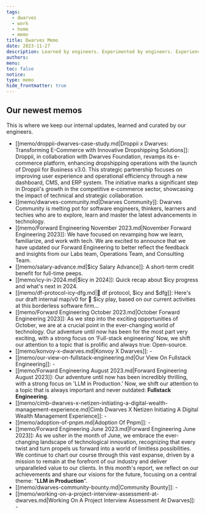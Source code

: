 ```yaml
---
tags:
  - dwarves
  - work
  - home
  - memo
title: Dwarves Memo
date: 2023-11-27
description: Learned by engineers. Experimented by engineers. Experienced by engineers. Written by Dwarves for product craftsmen.
authors: 
menu: 
toc: false
notice: 
type: memo
hide_frontmatter: true
---
```

## Our newest memos

This is where we keep our internal updates, learned and curated by our engineers.

- [[memo/droppii-dwarves-case-study.md|Droppii x Dwarves: Transforming E-Commerce with Innovative Dropshipping Solutions]]: Droppii, in collaboration with Dwarves Foundation, revamps its e-commerce platform, enhancing dropshipping operations with the launch of Droppii for Business v3.0. This strategic partnership focuses on improving user experience and operational efficiency through a new dashboard, CMS, and ERP system. The initiative marks a significant step in Droppii's growth in the competitive e-commerce sector, showcasing the impact of technical and strategic collaboration.
- [[memo/dwarves-community.md|Dwarves Community]]: Dwarves Community is melting pot for software engineers, thinkers, learners and techies who are to explore, learn and master the latest advancements in technology.
- [[memo/Forward Engineering November 2023.md|November Forward Engineering 2023]]: We have focused on revamping how we learn, familiarize, and work with tech. We are excited to announce that we have updated our Forward Engineering to better reflect the feedback and insights from our Labs team, Operations Team, and Consulting Team.
- [[memo/salary-advance.md|$icy Salary Advance]]: A short-term credit benefit for full-time peeps.
- [[memo/icy-in-2024.md|$icy in 2024]]: Quick recap about $icy progress and what's next in 2024.
- [[memo/df-protocol-icy-dfg.md|💠 df protocol, $icy and $dfg]]: Here's our draft internal map/v0 for 🧊 $icy play, based on our current activities at this borderless software firm...
- [[memo/Forward Engineering October 2023.md|October Forward Engineering 2023]]: As we step into the exciting opportunities of October, we are at a crucial point in the ever-changing world of technology. Our adventure until now has been for the most part very exciting, with a strong focus on 'Full-stack engineering’ Now, we shift our attention to a topic that is prolific and always true: Open-source.
- [[memo/konvoy-x-dwarves.md|Konvoy X Dwarves]]: \-
- [[memo/our-view-on-fullstack-engineering.md|Our View On Fullstack Engineering]]: \-
- [[memo/Forward Engineering August 2023.md|Forward Engineering August 2023]]: Our adventure until now has been incredibly thrilling, with a strong focus on 'LLM in Production.' Now, we shift our attention to a topic that is always important and never outdated: **Fullstack Engineering**.
- [[memo/cimb-dwarves-x-netizen-initiating-a-digital-wealth-management-experience.md|Cimb Dwarves X Netizen Initiating A Digital Wealth Management Experience]]: \-
- [[memo/adoption-of-pnpm.md|Adoption Of Pnpm]]: \-
- [[memo/Forward Engineering June 2023.md|Forward Engineering June 2023]]: As we usher in the month of June, we embrace the ever-changing landscape of technological innovation, recognizing that every twist and turn propels us forward into a world of limitless possibilities. We continue to chart our course through this vast expanse, driven by a mission to remain at the forefront of our industry and deliver unparalleled value to our clients. In this month's report, we reflect on our achievements and share our visions for the future, focusing on a central theme: "**LLM in Production**".
- [[memo/dwarves-community-bounty.md|Community Bounty]]: \-
- [[memo/working-on-a-project-interview-assessment-at-dwarves.md|Working On A Project Interview Assessment At Dwarves]]: \-

